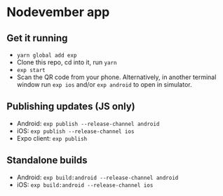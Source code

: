 # Nodevember app

## Get it running

- `yarn global add exp`
- Clone this repo, cd into it, run `yarn`
- `exp start`
- Scan the QR code from your phone. Alternatively, in another terminal window run `exp ios` and/or `exp android` to open in simulator.

## Publishing updates (JS only)

- Android: `exp publish --release-channel android`
- iOS: `exp publish --release-channel ios`
- Expo client: `exp publish`

## Standalone builds

- Android: `exp build:android --release-channel android`
- iOS: `exp build:android --release-channel ios`
